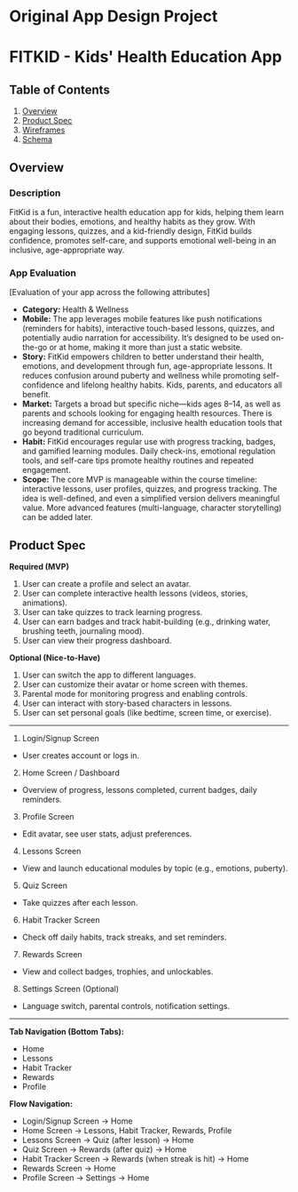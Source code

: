 Original App Design Project
===

# FITKID - Kids' Health Education App

## Table of Contents

1. [Overview](#Overview)
2. [Product Spec](#Product-Spec)
3. [Wireframes](#Wireframes)
4. [Schema](#Schema)

## Overview

### Description

FitKid is a fun, interactive health education app for kids, helping them learn about their bodies, emotions, and healthy habits as they grow. With engaging lessons, quizzes, and a kid-friendly design, FitKid builds confidence, promotes self-care, and supports emotional well-being in an inclusive, age-appropriate way.

### App Evaluation

[Evaluation of your app across the following attributes]
- **Category:**
Health & Wellness
- **Mobile:**
The app leverages mobile features like push notifications (reminders for habits), interactive touch-based lessons, quizzes, and potentially audio narration for accessibility. It’s designed to be used on-the-go or at home, making it more than just a static website.
- **Story:**
FitKid empowers children to better understand their health, emotions, and development through fun, age-appropriate lessons. It reduces confusion around puberty and wellness while promoting self-confidence and lifelong healthy habits. Kids, parents, and educators all benefit.
- **Market:**
Targets a broad but specific niche—kids ages 8–14, as well as parents and schools looking for engaging health resources. There is increasing demand for accessible, inclusive health education tools that go beyond traditional curriculum.
- **Habit:**
FitKid encourages regular use with progress tracking, badges, and gamified learning modules. Daily check-ins, emotional regulation tools, and self-care tips promote healthy routines and repeated engagement.
- **Scope:**
The core MVP is manageable within the course timeline: interactive lessons, user profiles, quizzes, and progress tracking. The idea is well-defined, and even a simplified version delivers meaningful value. More advanced features (multi-language, character storytelling) can be added later.

## Product Spec

**Required (MVP)**

1. User can create a profile and select an avatar.
3. User can complete interactive health lessons (videos, stories, animations).
4. User can take quizzes to track learning progress.
5. User can earn badges and track habit-building (e.g., drinking water, brushing teeth, journaling mood).
6. User can view their progress dashboard.

**Optional (Nice-to-Have)**

1. User can switch the app to different languages.
2. User can customize their avatar or home screen with themes.
3. Parental mode for monitoring progress and enabling controls.
4. User can interact with story-based characters in lessons.
5. User can set personal goals (like bedtime, screen time, or exercise).



---

1. Login/Signup Screen
- User creates account or logs in.
2. Home Screen / Dashboard
- Overview of progress, lessons completed, current badges, daily reminders.
3. Profile Screen
- Edit avatar, see user stats, adjust preferences.
4. Lessons Screen
- View and launch educational modules by topic (e.g., emotions, puberty).
5. Quiz Screen
- Take quizzes after each lesson.
6. Habit Tracker Screen
- Check off daily habits, track streaks, and set reminders.
7. Rewards Screen
- View and collect badges, trophies, and unlockables.
8. Settings Screen (Optional)
- Language switch, parental controls, notification settings.

---

**Tab Navigation (Bottom Tabs):**

- Home
- Lessons
- Habit Tracker
- Rewards
- Profile

**Flow Navigation:**
- Login/Signup Screen → Home
- Home Screen → Lessons, Habit Tracker, Rewards, Profile
- Lessons Screen → Quiz (after lesson) → Home
- Quiz Screen → Rewards (after quiz) → Home
- Habit Tracker Screen → Rewards (when streak is hit) → Home
- Rewards Screen → Home
- Profile Screen → Settings → Home

